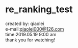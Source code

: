 # re_ranking_test  
created by: qiaolei  
e-mail:qiaolei000@126.com  
time:2019.05.19 9:00 am  
thank you for watching!  
